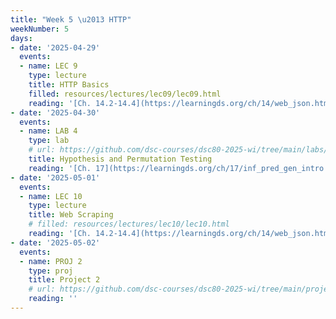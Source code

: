 ```yaml
---
title: "Week 5 \u2013 HTTP"
weekNumber: 5
days:
- date: '2025-04-29'
  events:
  - name: LEC 9
    type: lecture
    title: HTTP Basics
    filled: resources/lectures/lec09/lec09.html
    reading: '[Ch. 14.2-14.4](https://learningds.org/ch/14/web_json.html)'
- date: '2025-04-30'
  events:
  - name: LAB 4
    type: lab
    # url: https://github.com/dsc-courses/dsc80-2025-wi/tree/main/labs/lab04
    title: Hypothesis and Permutation Testing
    reading: '[Ch. 17](https://learningds.org/ch/17/inf_pred_gen_intro.html)'
- date: '2025-05-01'
  events:
  - name: LEC 10
    type: lecture
    title: Web Scraping
    # filled: resources/lectures/lec10/lec10.html
    reading: '[Ch. 14.2-14.4](https://learningds.org/ch/14/web_json.html)'
- date: '2025-05-02'
  events:
  - name: PROJ 2
    type: proj
    title: Project 2
    # url: https://github.com/dsc-courses/dsc80-2025-wi/tree/main/projects/project02
    reading: ''
---
```

